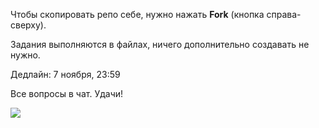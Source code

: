 Чтобы скопировать репо себе, нужно нажать **Fork** (кнопка справа-сверху).

Задания выполняются в файлах, ничего дополнительно создавать не нужно.

Дедлайн: 7 ноября, 23:59

Все вопросы в чат. Удачи!

![](/python.jpg)